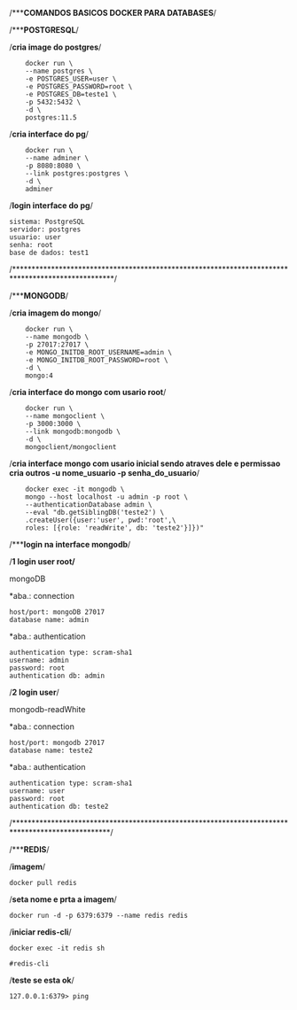 /*****COMANDOS BASICOS DOCKER PARA DATABASES**/

/*****POSTGRESQL**/

/**cria image do postgres**/

        docker run \
        --name postgres \
        -e POSTGRES_USER=user \
        -e POSTGRES_PASSWORD=root \
        -e POSTGRES_DB=teste1 \
        -p 5432:5432 \
        -d \
        postgres:11.5

/**cria interface do pg**/

        docker run \
        --name adminer \
        -p 8080:8080 \
        --link postgres:postgres \
        -d \
        adminer

/**login interface do pg**/

    sistema: PostgreSQL
    servidor: postgres
    usuario: user
    senha: root
    base de dados: test1

/**************************************************************************************************/

/*****MONGODB**/

/**cria imagem do mongo**/

        docker run \
        --name mongodb \
        -p 27017:27017 \
        -e MONGO_INITDB_ROOT_USERNAME=admin \
        -e MONGO_INITDB_ROOT_PASSWORD=root \
        -d \
        mongo:4

/**cria interface do mongo com usario root**/

        docker run \
        --name mongoclient \
        -p 3000:3000 \
        --link mongodb:mongodb \
        -d \
        mongoclient/mongoclient

/**cria interface mongo com usario inicial sendo atraves dele e permissao cria outros -u nome_usuario -p senha_do_usuario**/

        docker exec -it mongodb \
        mongo --host localhost -u admin -p root \
        --authenticationDatabase admin \
        --eval "db.getSiblingDB('teste2') \
        .createUser({user:'user', pwd:'root',\
        roles: [{role: 'readWrite', db: 'teste2'}]})"

/*****login na interface mongodb**/

/**1 login user root/**

mongoDB

*aba.: connection

    host/port: mongoDB 27017
    database name: admin

*aba.: authentication

    authentication type: scram-sha1
    username: admin
    password: root
    authentication db: admin

/**2 login user**/

mongodb-readWhite 

*aba.: connection

    host/port: mongodb 27017
    database name: teste2

*aba.: authentication

    authentication type: scram-sha1
    username: user
    password: root
    authentication db: teste2


/*************************************************************************************************/

/*****REDIS**/

/**imagem**/

    docker pull redis

/**seta nome e prta a imagem**/

    docker run -d -p 6379:6379 --name redis redis 

/**iniciar redis-cli**/

    docker exec -it redis sh

    #redis-cli

/**teste se esta ok**/

    127.0.0.1:6379> ping

